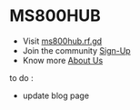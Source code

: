 # MS800HUB
- Visit [ms800hub.rf.gd](http://ms800hub.rf.gd)
- Join the community [Sign-Up](http://ms800hub.rf.gd/signup.php)
- Know more [About Us](http://ms800hub.rf.gd/about.php)

to do :
- update blog page
